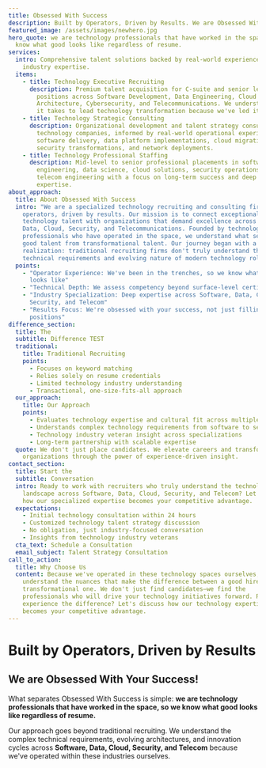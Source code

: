 ```yaml
---
title: Obsessed With Success
description: Built by Operators, Driven by Results. We are Obsessed With Your Success!
featured_image: /assets/images/newhero.jpg
hero_quote: we are technology professionals that have worked in the space, so we
  know what good looks like regardless of resume.
services:
  intro: Comprehensive talent solutions backed by real-world experience and
    industry expertise.
  items:
    - title: Technology Executive Recruiting
      description: Premium talent acquisition for C-suite and senior leadership
        positions across Software Development, Data Engineering, Cloud
        Architecture, Cybersecurity, and Telecommunications. We understand what
        it takes to lead technology transformation because we've led it.
    - title: Technology Strategic Consulting
      description: Organizational development and talent strategy consulting for
        technology companies, informed by real-world operational experience in
        software delivery, data platform implementations, cloud migrations,
        security transformations, and network deployments.
    - title: Technology Professional Staffing
      description: Mid-level to senior professional placements in software
        engineering, data science, cloud solutions, security operations, and
        telecom engineering with a focus on long-term success and deep technical
        expertise.
about_approach:
  title: About Obsessed With Success
  intro: "We are a specialized technology recruiting and consulting firm built by
    operators, driven by results. Our mission is to connect exceptional
    technology talent with organizations that demand excellence across Software,
    Data, Cloud, Security, and Telecommunications. Founded by technology
    professionals who have operated in the space, we understand what separates
    good talent from transformational talent. Our journey began with a simple
    realization: traditional recruiting firms don't truly understand the complex
    technical requirements and evolving nature of modern technology roles."
  points:
    - "Operator Experience: We've been in the trenches, so we know what success
      looks like"
    - "Technical Depth: We assess competency beyond surface-level certifications"
    - "Industry Specialization: Deep expertise across Software, Data, Cloud,
      Security, and Telecom"
    - "Results Focus: We're obsessed with your success, not just filling
      positions"
difference_section:
  title: The
  subtitle: Difference TEST
  traditional:
    title: Traditional Recruiting
    points:
      - Focuses on keyword matching
      - Relies solely on resume credentials
      - Limited technology industry understanding
      - Transactional, one-size-fits-all approach
  our_approach:
    title: Our Approach
    points:
      - Evaluates technology expertise and cultural fit across multiple domains
      - Understands complex technology requirements from software to security
      - Technology industry veteran insight across specializations
      - Long-term partnership with scalable expertise
  quote: We don't just place candidates. We elevate careers and transform
    organizations through the power of experience-driven insight.
contact_section:
  title: Start the
  subtitle: Conversation
  intro: Ready to work with recruiters who truly understand the technology
    landscape across Software, Data, Cloud, Security, and Telecom? Let's discuss
    how our specialized expertise becomes your competitive advantage.
  expectations:
    - Initial technology consultation within 24 hours
    - Customized technology talent strategy discussion
    - No obligation, just industry-focused conversation
    - Insights from technology industry veterans
  cta_text: Schedule a Consultation
  email_subject: Talent Strategy Consultation
call_to_action:
  title: Why Choose Us
  content: Because we've operated in these technology spaces ourselves, we
    understand the nuances that make the difference between a good hire and a
    transformational one. We don't just find candidates—we find the
    professionals who will drive your technology initiatives forward. Ready to
    experience the difference? Let's discuss how our technology expertise
    becomes your competitive advantage.
---
```

# Built by Operators, Driven by Results

## We are Obsessed With Your Success!

What separates Obsessed With Success is simple: **we are technology professionals that have worked in the space, so we know what good looks like regardless of resume.** 

Our approach goes beyond traditional recruiting. We understand the complex technical requirements, evolving architectures, and innovation cycles across **Software, Data, Cloud, Security, and Telecom** because we've operated within these industries ourselves.
